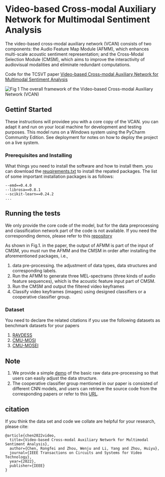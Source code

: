 # Video-based Cross-modal Auxiliary Network for Multimodal Sentiment Analysis
The video-based cross-modal auxiliary network (VCAN) consists of two components: the Audio Feature Map Module (AFMM), which enhances multi-scale acoustic sentiment representation; and the Cross-Modal Selection Module (CMSM), which aims to improve the interactivity of audiovisual modalities and eliminate redundant computations.

Code for the TCSVT paper [Video-based Cross-modal Auxiliary Network for Multimodal Sentiment Analysis](https://ieeexplore.ieee.org/document/9852463)

![Fig 1  The overall framework of the Video-based Cross-modal Auxiliary Network (VCAN)](https://user-images.githubusercontent.com/50829408/187387055-3fb21d0b-fcbf-4f5d-b76f-ebfed7aea032.png)

## Gettinf Started
These instructions will providee you with a core copy of the VCAN. you can adapt it and run on your local machine for development and testing purposes. This model runs on a Windows system using the PyCharm Community Edition. See deployment for notes on how to deploy the project on a live system.

### Prerequisites and Installing
What things you need to install the software and how to install them. you can download the [reuqirements.txt](https://drive.google.com/file/d/17iI_7iU2VYjPoos_vOjsOtGWZcYNNNvE/view?usp=sharing) to install the repated packages.
The list of some important installation packages is as follows:

```
--emd==0.4.0
--librosa==0.8.1
--scikit-learn==0.24.2
...
```

## Running the tests
We only provide the core code of the model, but for the data preprocessing and classification network part of the code is not available. If you need the corresponding demos, please refer to this [repository](https://github.com/WZMIAOMIAO/deep-learning-for-image-processing)

As shown in Fig.1. in the paper, the output of AFMM is part of the input of CMSM, you must run the AFMM and the CMSM in order after installing the aforementioned packages, i.e.,

1. data pre-processing. the adjustment of data types, data structures and  corresponding labels.
2. Run the AFMM to generate three MEL-spectrams (three kinds of audio feature sequences), which is the acoustic feature input part of CMSM.
3. Run the CMSM and output the filtered video keyframes
4. Classify video keyframes (images) using designed classifiers or a cooperative classifier group.

### Dataset 

You need to declare the related citations if you use the following datasets as benchmark datasets for your papers

1. [RAVDESS](https://zenodo.org/record/1188976#.YFZuJ0j7SL8)
2. [CMU-MOSI](http://multicomp.cs.cmu.edu/resources/cmu-mosi-dataset/)
3. [CMU-MOSEI](http://multicomp.cs.cmu.edu/resources/cmu-mosei-dataset/)

## Note

1. We provide a simple [demo](https://drive.google.com/drive/folders/1NoRldhJbrmzzt7Fnn7rmMT-x42k3ACtY?usp=sharing) of the basic raw data pre-processing so that users can easily adjust the data structure.
2. The cooperative classifier group mentioned in our paper is consisted of different CNN models, and users can retrieve the source code from the corresponding papers or refer to this [URL](https://github.com/WZMIAOMIAO/deep-learning-for-image-processing).

## citation

If you think the data set and code we collate are helpful for your research, please cite:

```
@article{chen2022video,
  title={Video-based Cross-modal Auxiliary Network for Multimodal Sentiment Analysis},
  author={Chen, Rongfei and Zhou, Wenju and Li, Yang and Zhou, Huiyu},
  journal={IEEE Transactions on Circuits and Systems for Video Technology},
  year={2022},
  publisher={IEEE}
}

```
